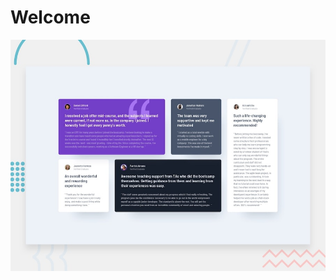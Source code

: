 # Welcome

![Design preview for the Testimonials grid section coding challenge](./design/desktop-preview.jpg)

